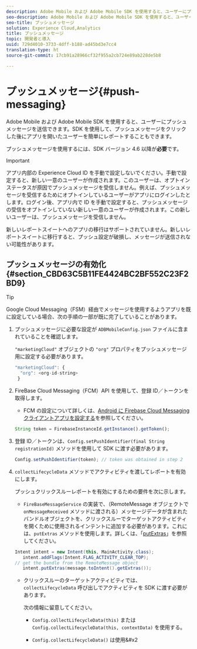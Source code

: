```yaml
---
description: Adobe Mobile および Adobe Mobile SDK を使用すると、ユーザーにプッシュメッセージを送信できます。SDK を使用して、プッシュメッセージをクリックした後にアプリを開いたユーザーを簡単にレポートすることもできます。
seo-description: Adobe Mobile および Adobe Mobile SDK を使用すると、ユーザーにプッシュメッセージを送信できます。SDK を使用して、プッシュメッセージをクリックした後にアプリを開いたユーザーを簡単にレポートすることもできます。
seo-title: プッシュメッセージ
solution: Experience Cloud,Analytics
title: プッシュメッセージ
topic: 開発者と導入
uuid: 729d4010-3733-4dff-b188-ad45bd3e7cc4
translation-type: ht
source-git-commit: 17cb91a28966cf32f955a2cb724e89ab228de5b8

---
```



# プッシュメッセージ{#push-messaging}

Adobe Mobile および Adobe Mobile SDK を使用すると、ユーザーにプッシュメッセージを送信できます。SDK を使用して、プッシュメッセージをクリックした後にアプリを開いたユーザーを簡単にレポートすることもできます。

プッシュメッセージを使用するには、SDK バージョン 4.6 以降が&#x200B;**必要**&#x200B;です。

>[!IMPORTANT]
>
>アプリ内部の Experience Cloud ID を手動で設定しないでください。手動で設定すると、新しい一意のユーザーが作成されます。このユーザーは、オプトインステータスが原因でプッシュメッセージを受信しません。例えば、プッシュメッセージを受信するためにオプトインしているユーザーがアプリにログインしたとします。ログイン後、アプリ内で ID を手動で設定すると、プッシュメッセージの受信をオプトインしていない新しい一意のユーザーが作成されます。この新しいユーザーは、プッシュメッセージを受信しません。
>
>新しいレポートスイートへのアプリの移行はサポートされていません。新しいレポートスイートに移行すると、プッシュ設定が破損し、メッセージが送信されない可能性があります。

## プッシュメッセージの有効化 {#section_CBD63C5B11FE4424BC2BF552C23F2BD9}

>[!TIP]
>
>Google Cloud Messaging（FSM）経由でメッセージを使用するようアプリを既に設定している場合、次の手順の一部が既に完了していることがあります。

1. プッシュメッセージに必要な設定が `ADBMobileConfig.json` ファイルに含まれていることを確認します。

   `"marketingCloud"` オブジェクトの `"org"` プロパティをプッシュメッセージ用に設定する必要があります。

   ```js
   "marketingCloud": { 
     "org": <org-id-string> 
    }
   ```

1. FireBase Cloud Messaging（FCM）API を使用して、登録 ID／トークンを取得します。

   * FCM の設定について詳しくは、[Android に Firebase Cloud Messaging クライアントアプリを設定する](https://firebase.google.com/docs/cloud-messaging/android/client)を参照してください。

   ```js
   String token = FirebaseInstanceId.getInstance().getToken();
   ```

1. 登録 ID／トークンは、`Config.setPushIdentifier(final String registrationId)` メソッドを使用して SDK に渡す必要があります。

   ```js
   Config.setPushIdentifier(token); // token was obtained in step 2
   ```

1. `collectLifecycleData` メソッドでアクティビティを渡してレポートを有効にします。

   プッシュクリックスルーレポートを有効にするための要件を次に示します。

   * `FireBaseMessageService` の実装で、（RemoteMessage オブジェクトで `onMessageReceived` メソッドに渡される）メッセージデータが含まれたバンドルオブジェクトを、クリックスルーでターゲットアクティビティを開くために使用されるインテントに追加する必要があります。これには、`putExtras` メソッドを使用します。詳しくは、「[putExtras](https://developer.android.com/reference/android/content/Intent.html#putExtras(android.os.Bundle))」を参照してください。

   ```java
   Intent intent = new Intent(this, MainActivity.class);
      intent.addFlags(Intent.FLAG_ACTIVITY_CLEAR_TOP);
   // get the bundle from the RemoteMessage object
      intent.putExtras(message.toIntent().getExtras());
   ```

   * クリックスルーのターゲットアクティビティでは、`collectLifecycleData` 呼び出しでアクティビティを SDK に渡す必要があります。

      次の情報に留意してください。

      * `Config.collectLifecycleData(this)` または `Config.collectLifecycleData(this, contextData)` を使用する。

      * `Config.collectLifecycleData()` は使用&#x2